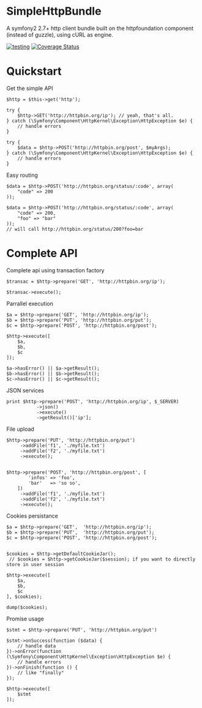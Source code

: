 SimpleHttpBundle
======

A symfony2 2.7+ http client bundle built on the httpfoundation component (instead of guzzle), using cURL as engine.


[![testing](https://travis-ci.org/evaisse/SimpleHttpBundle.svg?branch=master)](https://travis-ci.org/evaisse/SimpleHttpBundle)
[![Coverage Status](https://coveralls.io/repos/evaisse/SimpleHttpBundle/badge.svg?branch=master)](https://coveralls.io/r/evaisse/SimpleHttpBundle?branch=master)

Quickstart
======


Get the simple API

    $http = $this->get('http');

    try {
        $http->GET('http://httpbin.org/ip'); // yeah, that's all.
    } catch (\Symfony\Component\HttpKernel\Exception\HttpException $e) {
        // handle errors
    }
  
    try {
        $data = $http->POST('http://httpbin.org/post', $myArgs);
    } catch (\Symfony\Component\HttpKernel\Exception\HttpException $e) {
        // handle errors
    }
    
Easy routing

    $data = $http->POST('http://httpbin.org/status/:code', array(
        "code" => 200
    ));
    
    $data = $http->POST('http://httpbin.org/status/:code', array(
        "code" => 200,
        "foo" => "bar" 
    ));
    // will call http://httpbin.org/status/200?foo=bar
    


Complete API
=====

Complete api using transaction factory 
 
    $transac = $http->prepare('GET', 'http://httpbin.org/ip');
    
    $transac->execute();

    
Parrallel execution
    
    $a = $http->prepare('GET', 'http://httpbin.org/ip');
    $b = $http->prepare('PUT', 'http://httpbin.org/put');
    $c = $http->prepare('POST', 'http://httpbin.org/post');
    
    $http->execute([
        $a, 
        $b,
        $c
    ]);
    
    $a->hasError() || $a->getResult();
    $b->hasError() || $b->getResult();
    $c->hasError() || $c->getResult();
    
    
JSON services

    print $http->prepare('POST', 'http://httpbin.org/ip', $_SERVER)
               ->json()
               ->execute()
               ->getResult()['ip'];

File upload


    $http->prepare('PUT', 'http://httpbin.org/put')
         ->addFile('f1', './myfile.txt')
         ->addFile('f2', './myfile.txt')
         ->execute();


    $http->prepare('POST', 'http://httpbin.org/post', [
            'infos' => 'foo',
            'bar'   => 'so so',
        ])
         ->addFile('f1', './myfile.txt')
         ->addFile('f2', './myfile.txt')
         ->execute();

Cookies persistance 

    $a = $http->prepare('GET',  'http://httpbin.org/ip');
    $b = $http->prepare('PUT',  'http://httpbin.org/put');
    $c = $http->prepare('POST', 'http://httpbin.org/post');
    
    
    $cookies = $http->getDefaultCookieJar();
     // $cookies = $http->getCookieJar($session); if you want to directly store in user session
    
    $http->execute([
        $a, 
        $b,
        $c
    ], $cookies);
    
    dump($cookies);
    

Promise usage
    
    $stmt = $http->prepare('PUT', 'http://httpbin.org/put')

    $stmt->onSuccess(function ($data) {
        // handle data
    })->onError(function (\Symfony\Component\HttpKernel\Exception\HttpException $e) {
        // handle errors
    })->onFinish(function () {
        // like "finally"
    });

    $http->execute([
        $stmt
    ]);
    
